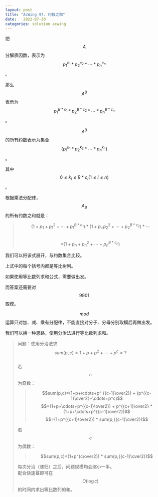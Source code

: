 ```yaml
---
layout: post
title: "AcWing 97. 约数之和"
date:   2022-07-30
categories: solution acwing
---
```


把 $$A$$ 分解质因数，表示为 $$p^{c_1}_1 * p^{c_2}_2 * \cdots * p^{c_n}_n$$。

那么 $$A^B$$ 表示为 $$p_1^{B*c_1} * p_2^{B*c_2} * \cdots * p_n^{B*c_n}$$。

$$A^B$$ 的所有约数表示为集合 $$\{p^{k_1}_1 * p^{k_2}_2 * \cdots * p^{k_n}_n\}$$。

其中 $$0 \le k_i \le B * c_i (1 \le i \le n)$$。

根据乘法分配律，$$A_B$$ 的所有约数之和就是：
> $$\! (1 + p_1 + p_1^2 + \cdots + p_1^{B*c_1}) * (1 + p_ + p_2^2 + \cdots + p_2^{B*c_2}) * \cdots$$  
> $$* (1 + p_n + p_n^2 + \cdots + p_n^{B*c_n}) \!$$

我们可以把该式展开，与约数集合比较。

上式中的每个括号内都是等比树列。

如果使用等比数列求和公式，需要做出发。

而答案还需要对 $$9901$$ 取模。

$$mod$$ 运算只对加、减、乘有分配律，不能直接对分子、分母分别取模后再做出发。

我们可以换一种思路，使用分治法进行等比数列求和。

> 问题：使用分治法求 $$sum(p,c)=1+p+p^2+\cdots+p^c=?$$   
> 若 $$c$$ 为奇数：
> > $$sum(p,c)=(1+p+\cdots+p^ {{c-1}\over2}) + (p^{{c-1}\over2}+\cdots+p^c)$$
> > $$=(1+p+\cdots+p^{{c-1}\over2}) + p^{{c+1}\over2} * (1+p+\cdots+p^{{c-1}\over2})$$
> > $$=(1+p^{{c+1}\over2}) * sum(p,{{c-1}\over2})$$
> 
> 若 $$c$$ 为偶数：
> > $$sum(p,c)=(1+p^{c\over2}) * sum(p,{{c-1}\over2})$$
>
> 每次分治（递归）之后，问题规模均会缩小一半。  
> 配合快速幂即可在 $$O(\log c)$$ 的时间内求出等比数列的和。